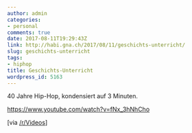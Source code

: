 ```yaml
---
author: admin
categories:
- personal
comments: true
date: 2017-08-11T19:29:43Z
link: http://habi.gna.ch/2017/08/11/geschichts-unterricht/
slug: geschichts-unterricht
tags:
- hiphop
title: Geschichts-Unterricht
wordpress_id: 5163
---
```


40 Jahre Hip-Hop, kondensiert auf 3 Minuten.

https://www.youtube.com/watch?v=fNx_3hNhCho

[via [/r/Videos](https://www.reddit.com/r/videos/comments/6t0g4q/40_years_of_hip_hop_in_3_minutes/)]

